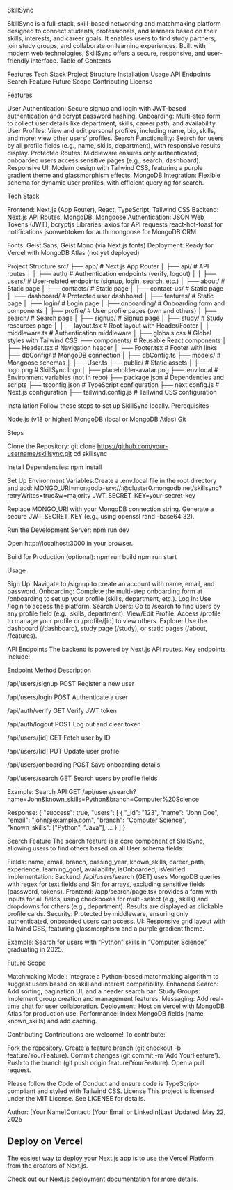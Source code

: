 SkillSync

SkillSync is a full-stack, skill-based networking and matchmaking platform designed to connect students, professionals, and learners based on their skills, interests, and career goals. It enables users to find study partners, join study groups, and collaborate on learning experiences. Built with modern web technologies, SkillSync offers a secure, responsive, and user-friendly interface.
Table of Contents

Features
Tech Stack
Project Structure
Installation
Usage
API Endpoints
Search Feature
Future Scope
Contributing
License

Features

User Authentication: Secure signup and login with JWT-based authentication and bcrypt password hashing.
Onboarding: Multi-step form to collect user details like department, skills, career path, and availability.
User Profiles: View and edit personal profiles, including name, bio, skills, and more; view other users’ profiles.
Search Functionality: Search for users by all profile fields (e.g., name, skills, department), with responsive results display.
Protected Routes: Middleware ensures only authenticated, onboarded users access sensitive pages (e.g., search, dashboard).
Responsive UI: Modern design with Tailwind CSS, featuring a purple gradient theme and glassmorphism effects.
MongoDB Integration: Flexible schema for dynamic user profiles, with efficient querying for search.

Tech Stack

Frontend: Next.js (App Router), React, TypeScript, Tailwind CSS
Backend: Next.js API Routes, MongoDB, Mongoose
Authentication: JSON Web Tokens (JWT), bcryptjs
Libraries:
axios for API requests
react-hot-toast for notifications
jsonwebtoken for auth
mongoose for MongoDB ORM


Fonts: Geist Sans, Geist Mono (via Next.js fonts)
Deployment: Ready for Vercel with MongoDB Atlas (not yet deployed)

Project Structure
src/
├── app/                    # Next.js App Router
│   ├── api/               # API routes
│   │   ├── auth/          # Authentication endpoints (verify, logout)
│   │   ├── users/         # User-related endpoints (signup, login, search, etc.)
│   ├── about/             # Static page
│   ├── contacts/          # Static page
│   ├── contact-us/        # Static page
│   ├── dashboard/         # Protected user dashboard
│   ├── features/          # Static page
│   ├── login/             # Login page
│   ├── onboarding/        # Onboarding form and components
│   ├── profile/           # User profile pages (own and others)
│   ├── search/            # Search page
│   ├── signup/            # Signup page
│   ├── study/             # Study resources page
│   ├── layout.tsx         # Root layout with Header/Footer
│   ├── middleware.ts      # Authentication middleware
│   ├── globals.css        # Global styles with Tailwind CSS
├── components/            # Reusable React components
│   ├── Header.tsx         # Navigation header
│   ├── Footer.tsx         # Footer with links
├── dbConfig/              # MongoDB connection
│   ├── dbConfig.ts
├── models/                # Mongoose schemas
│   ├── User.ts
├── public/                # Static assets
│   ├── logo.png           # SkillSync logo
│   ├── placeholder-avatar.png
├── .env.local             # Environment variables (not in repo)
├── package.json           # Dependencies and scripts
├── tsconfig.json          # TypeScript configuration
├── next.config.js         # Next.js configuration
├── tailwind.config.js     # Tailwind CSS configuration

Installation
Follow these steps to set up SkillSync locally.
Prerequisites

Node.js (v18 or higher)
MongoDB (local or MongoDB Atlas)
Git

Steps

Clone the Repository:
git clone https://github.com/your-username/skillsync.git
cd skillsync


Install Dependencies:
npm install


Set Up Environment Variables:Create a .env.local file in the root directory and add:
MONGO_URI=mongodb+srv://<username>:<password>@cluster0.mongodb.net/skillsync?retryWrites=true&w=majority
JWT_SECRET_KEY=your-secret-key


Replace MONGO_URI with your MongoDB connection string.
Generate a secure JWT_SECRET_KEY (e.g., using openssl rand -base64 32).


Run the Development Server:
npm run dev

Open http://localhost:3000 in your browser.

Build for Production (optional):
npm run build
npm run start



Usage

Sign Up: Navigate to /signup to create an account with name, email, and password.
Onboarding: Complete the multi-step onboarding form at /onboarding to set up your profile (skills, department, etc.).
Log In: Use /login to access the platform.
Search Users: Go to /search to find users by any profile field (e.g., skills, department).
View/Edit Profile: Access /profile to manage your profile or /profile/[id] to view others.
Explore: Use the dashboard (/dashboard), study page (/study), or static pages (/about, /features).

API Endpoints
The backend is powered by Next.js API routes. Key endpoints include:



Endpoint
Method
Description



/api/users/signup
POST
Register a new user


/api/users/login
POST
Authenticate a user


/api/auth/verify
GET
Verify JWT token


/api/auth/logout
POST
Log out and clear token


/api/users/[id]
GET
Fetch user by ID


/api/users/[id]
PUT
Update user profile


/api/users/onboarding
POST
Save onboarding details


/api/users/search
GET
Search users by profile fields


Example: Search API
GET /api/users/search?name=John&known_skills=Python&branch=Computer%20Science

Response:
{
  "success": true,
  "users": [
    {
      "_id": "123",
      "name": "John Doe",
      "email": "john@example.com",
      "branch": "Computer Science",
      "known_skills": ["Python", "Java"],
      ...
    }
  ]
}

Search Feature
The search feature is a core component of SkillSync, allowing users to find others based on all User schema fields:

Fields: name, email, branch, passing_year, known_skills, career_path, experience, learning_goal, availability, isOnboarded, isVerified.
Implementation:
Backend: /api/users/search (GET) uses MongoDB queries with regex for text fields and $in for arrays, excluding sensitive fields (password, tokens).
Frontend: /app/search/page.tsx provides a form with inputs for all fields, using checkboxes for multi-select (e.g., skills) and dropdowns for others (e.g., department). Results are displayed as clickable profile cards.
Security: Protected by middleware, ensuring only authenticated, onboarded users can access.
UI: Responsive grid layout with Tailwind CSS, featuring glassmorphism and a purple gradient theme.


Example: Search for users with “Python” skills in “Computer Science” graduating in 2025.

Future Scope

Matchmaking Model: Integrate a Python-based matchmaking algorithm to suggest users based on skill and interest compatibility.
Enhanced Search: Add sorting, pagination UI, and a header search bar.
Study Groups: Implement group creation and management features.
Messaging: Add real-time chat for user collaboration.
Deployment: Host on Vercel with MongoDB Atlas for production use.
Performance: Index MongoDB fields (name, known_skills) and add caching.

Contributing
Contributions are welcome! To contribute:

Fork the repository.
Create a feature branch (git checkout -b feature/YourFeature).
Commit changes (git commit -m 'Add YourFeature').
Push to the branch (git push origin feature/YourFeature).
Open a pull request.

Please follow the Code of Conduct and ensure code is TypeScript-compliant and styled with Tailwind CSS.
License
This project is licensed under the MIT License. See LICENSE for details.

Author: [Your Name]Contact: [Your Email or LinkedIn]Last Updated: May 22, 2025

## Deploy on Vercel

The easiest way to deploy your Next.js app is to use the [Vercel Platform](https://vercel.com/new?utm_medium=default-template&filter=next.js&utm_source=create-next-app&utm_campaign=create-next-app-readme) from the creators of Next.js.

Check out our [Next.js deployment documentation](https://nextjs.org/docs/app/building-your-application/deploying) for more details.
